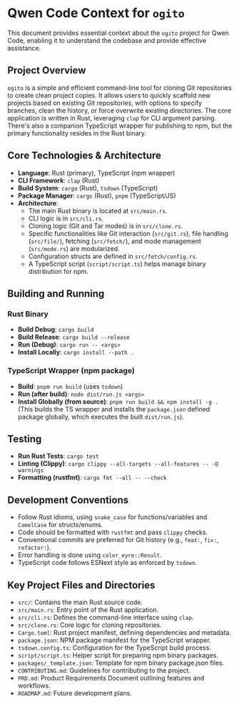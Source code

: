 # Qwen Code Context for `ogito`

This document provides essential context about the `ogito` project for Qwen Code, enabling it to understand the codebase and provide effective assistance.

## Project Overview

`ogito` is a simple and efficient command-line tool for cloning Git repositories to create clean project copies. It allows users to quickly scaffold new projects based on existing Git repositories, with options to specify branches, clean the history, or force overwrite existing directories. The core application is written in Rust, leveraging `clap` for CLI argument parsing. There's also a companion TypeScript wrapper for publishing to npm, but the primary functionality resides in the Rust binary.

## Core Technologies & Architecture

- **Language**: Rust (primary), TypeScript (npm wrapper)
- **CLI Framework**: `clap` (Rust)
- **Build System**: `cargo` (Rust), `tsdown` (TypeScript)
- **Package Manager**: `cargo` (Rust), `pnpm` (TypeScript/JS)
- **Architecture**:
  - The main Rust binary is located at `src/main.rs`.
  - CLI logic is in `src/cli.rs`.
  - Cloning logic (Git and Tar modes) is in `src/clone.rs`.
  - Specific functionalities like Git interaction (`src/git.rs`), file handling (`src/file/`), fetching (`src/fetch/`), and mode management (`src/mode.rs`) are modularized.
  - Configuration structs are defined in `src/fetch/config.rs`.
  - A TypeScript script (`script/script.ts`) helps manage binary distribution for npm.

## Building and Running

### Rust Binary

- **Build Debug**: `cargo build`
- **Build Release**: `cargo build --release`
- **Run (Debug)**: `cargo run -- <args>`
- **Install Locally**: `cargo install --path .`

### TypeScript Wrapper (npm package)

- **Build**: `pnpm run build` (uses `tsdown`)
- **Run (after build)**: `node dist/run.js <args>`
- **Install Globally (from source)**: `pnpm run build && npm install -g .` (This builds the TS wrapper and installs the `package.json` defined package globally, which executes the built `dist/run.js`).

## Testing

- **Run Rust Tests**: `cargo test`
- **Linting (Clippy)**: `cargo clippy --all-targets --all-features -- -D warnings`
- **Formatting (rustfmt)**: `cargo fmt --all -- --check`

## Development Conventions

- Follow Rust idioms, using `snake_case` for functions/variables and `CamelCase` for structs/enums.
- Code should be formatted with `rustfmt` and pass `clippy` checks.
- Conventional commits are preferred for Git history (e.g., `feat:`, `fix:`, `refactor:`).
- Error handling is done using `color_eyre::Result`.
- TypeScript code follows ESNext style as enforced by `tsdown`.

## Key Project Files and Directories

- `src/`: Contains the main Rust source code.
- `src/main.rs`: Entry point of the Rust application.
- `src/cli.rs`: Defines the command-line interface using `clap`.
- `src/clone.rs`: Core logic for cloning repositories.
- `Cargo.toml`: Rust project manifest, defining dependencies and metadata.
- `package.json`: NPM package manifest for the TypeScript wrapper.
- `tsdown.config.ts`: Configuration for the TypeScript build process.
- `script/script.ts`: Helper script for preparing npm binary packages.
- `packages/_template.json`: Template for npm binary package.json files.
- `CONTRIBUTING.md`: Guidelines for contributing to the project.
- `PRD.md`: Product Requirements Document outlining features and workflows.
- `ROADMAP.md`: Future development plans.